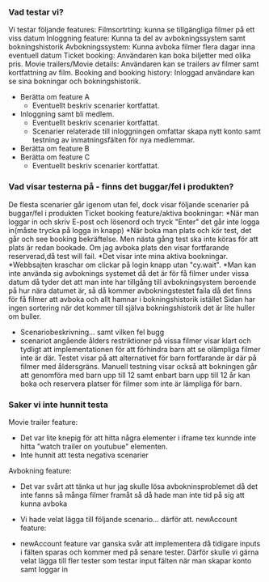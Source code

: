 ### Vad testar vi?
Vi testar följande features:
Filmsortrting: kunna se tillgängliga filmer på ett viss datum 
Inloggning feature: Kunna ta del av avbokningssystem samt bokningshistorik 
Avbokningssystem: Kunna avboka filmer flera dagar inna eventuell datum 
Ticket booking: Användaren kan boka biljetter med olika pris.
Movie trailers/Movie details: Användaren kan se trailers av filmer samt kortfattning av film. 
Booking and booking history: Inloggad användare kan se sina bokningar och bokningshistorik.
* Berätta om feature A
  * Eventuellt beskriv scenarier kortfattat.
* Inloggning samt bli medlem.
  * Eventuellt beskriv scenarier kortfattat.
  * Scenarier relaterade till inloggningen omfattar skapa nytt konto samt testning av inmatningsfälten för nya medlemmar.
* Berätta om feature B
* Berätta om feature C
  * Eventuellt beskriv scenarier kortfattat.

 ### Vad visar testerna på - finns det buggar/fel i produkten? 
 De flesta scenarier går igenom utan fel, dock visar följande scenarier på buggar/fel i produkten
Ticket booking feature/aktiva bookningar:
*När man loggar in och skriv E-post och lösenord och tryck "Enter" det går inte logga in(måste trycka på logga in knapp)
*När boka man plats och kör test, det går och see booking bekräftelse. Men nästa gång test ska inte köras för att plats är redan bookade. Om jag avboka plats den visar fortfarande reserverad,då test will fail.
*Det visar inte mina aktiva bookningar.
*Webbsajten kraschar om clickar på login knapp utan "cy.wait".
*Man kan inte använda sig avboknings systemet då det är för få filmer under vissa datum då tyder det att man inte har tillgång till avbokningsystem beroende på hur nära datumet är, så då kommer avbokningstestet faila då det finns för få filmer att avboka och allt hamnar i bokningshistorik istället 
Sidan har ingen sortering när det kommer till själva bokningshistorik det är lite huller om buller.

 * Scenariobeskrivning... samt vilken fel bugg
 * scenariot angående ålders restriktioner på vissa filmer visar klart och tydligt att implementationen för att förhindra barn att se olämpliga filmer inte är där.
 Testet visar på att alternativet för barn fortfarande är där på filmer med åldersgräns. Manuell testning visar också att bokningen går att genomföra med barn upp till 12 samt enbart barn upp till 12 år kan boka och reservera platser för filmer som inte är lämpliga för barn.


### Saker vi inte hunnit testa
Movie trailer feature:
  * Det var lite knepig för att hitta några elementer i iframe tex kunnde inte hitta "watch trailer on youtubue" elementen.
  * Inte hunnit att testa negativa scenarier

Avbokning feature: 
  * Det var svårt att tänka ut hur jag skulle lösa avbokninsproblemet då det inte fanns så många filmer framåt så då hade man inte tid på sig att kunna avboka 

  * Vi hade velat lägga till följande scenario... därför att.
newAccount feature:
  * newAccount feature var ganska svår att implementera då tidigare inputs i fälten sparas och kommer med på senare tester.
  Därför skulle vi gärna velat lägga till fler tester som testar input fälten när man skapar konto samt loggar in
